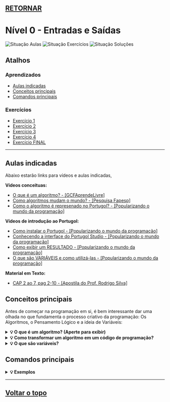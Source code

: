 ## [RETORNAR](https://github.com/stallone-dev/Portugol-2022-Acervo)

# Nível 0 - Entradas e Saídas
![Situação Aulas](https://img.shields.io/badge/AULAS-Em%20construção-orange?style=for-the-badge)
![Situação Exercícios](https://img.shields.io/badge/EXERCÍCIOS-CONCLUÍDO-success?style=for-the-badge)
![Situação Soluções](https://img.shields.io/badge/SOLUÇÕES-CONCLUÍDO-success?style=for-the-badge)

## Atalhos

### Aprendizados
* [Aulas indicadas](#aulas-indicadas)
* [Conceitos principais](#conceitos-principais)
* [Comandos principais](#comandos-principais)

### Exercícios
* [Exercício 1](./Exercicio_01.por)
* [Exercício 2](./Exercicio_02.por)
* [Exercício 3](./Exercicio_03.por)
* [Exercício 4](./Exercicio_04.por)
* [Exercício FINAL](./Exercicio_FINAL.por)

***

## Aulas indicadas

Abaixo estarão links para vídeos e aulas indicadas,

**Vídeos conceituas:**

* [O que é um algoritmo? - [GCFAprendeLivre]](https://youtu.be/iEVLDKOLgQk)
* [Como algoritmos mudam o mundo? - [Pesquisa Fapesp]](https://youtu.be/Xo1V_JL1yAg)
* [Como o algoritmo é represenado no Portugol? - [Popularizando o mundo da programação]](https://youtu.be/dtgHcIKjazA)

**Vídeos de introdução ao Portugol:**

* [Como instalar o Portugol - [Popularizando o mundo da programação]](https://youtu.be/9jlQQNeVMIg)
* [Conhecendo a interface do Portugol Studio - [Popularizando o mundo da programação]](https://youtu.be/9jlQQNeVMIg?t=228)
* [Como exibir um RESULTADO - [Popularizando o mundo da programação]](https://youtu.be/lN0DD6BAyxc)
* [O que são VARIÁVEIS e como utilizá-las - [Popularizando o mundo da programação]](https://youtu.be/7jIb5TASoPM)

**Material em Texto:**

* [CAP 2 ao 7, pag 2-10 - [Apostila do Prof. Rodrigo Silva]](https://github.com/Prof-Rodrigo-Silva/PortugolStudioListaExercicios1/blob/master/APOSTILA%20PSEUDO%20ALGORITMO.pdf)

## Conceitos principais
Antes de começar na programação em si, é bem interessante dar uma olhada no que fundamenta o processo criativo da programação: Os Algoritmos, o Pensamento Lógico e a ideia de Variáveis:

<details>
<summary><strong>💡 O que é um algoritmo? (Aperte para exibir)</strong></summary>



</details>

<details>
<summary><strong>💡 Como transformar um algoritmo em um código de programação?</strong></summary>
</details>

<details>
<summary><strong>💡 O que são variáveis?</strong></summary>
</details>

## Comandos principais

<details>
<summary><strong>💡 Exemplos</strong></summary>

**Exemplo 1:**

~~~portugol
    escreva("Olá Mundo!")
~~~
</details>

***

## [Voltar o topo](#retornar)
